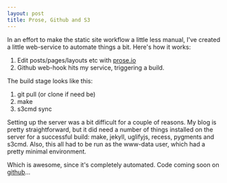 ```yaml
---
layout: post
title: Prose, Github and S3
---
```


In an effort to make the static site workflow a little less manual, I've created a little web-service to automate things a bit. Here's how it works:

1. Edit posts/pages/layouts etc with [prose.io](http://prose.io/)
2. Github web-hook hits my service, triggering a build.

The build stage looks like this:

1. git pull (or clone if need be)
2. make
3. s3cmd sync

Setting up the server was a bit difficult for a couple of reasons. My blog is pretty straightforward, but it did need a number of things installed on the server for a successful build: make, jekyll, uglifyjs, recess, pygments and s3cmd. Also, this all had to be run as the www-data user, which had a pretty minimal environment.

Which is awesome, since it's completely automated. Code coming soon on [github](https://github.com/Andyvanee)...
